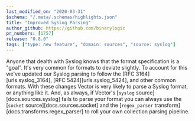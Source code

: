 ```yaml
---
last_modified_on: "2020-03-31"
$schema: "/.meta/.schemas/highlights.json"
title: "Improved Syslog Parsing"
author_github: https://github.com/binarylogic
pr_numbers: [1757]
release: "0.8.0"
tags: ["type: new feature", "domain: sources", "source: syslog"]
---
```


Anyone that dealth with Syslog knows that the format specification is a "goal".
It's very common for formats to deviate slightly. To account for this we've
updated our Syslog parsing to follow the [RFC 3164][urls.syslog_3164],
[RFC 5424][urls.syslog_5424], and other common formats. With these changes
Vector is very likely to parse a Syslog format, or anything like it. And, as
always, if Vector's [`syslog` source][docs.sources.syslog] fails to parse your
format you can always use the [`socket` source][docs.sources.socket] and the
[`regex_parser` transform][docs.transforms.regex_parser] to roll your own
collection parsing pipeline.
